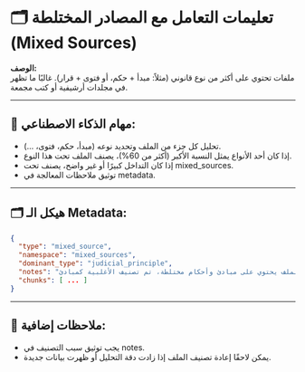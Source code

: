 # 🗂️ تعليمات التعامل مع المصادر المختلطة (Mixed Sources)

**الوصف:**  
ملفات تحتوي على أكثر من نوع قانوني (مثلاً: مبدأ + حكم، أو فتوى + قرار). غالبًا ما تظهر في مجلدات أرشيفية أو كتب مجمعة.

---

## 🎯 مهام الذكاء الاصطناعي:
- تحليل كل جزء من الملف وتحديد نوعه (مبدأ، حكم، فتوى، ...).
- إذا كان أحد الأنواع يمثل النسبة الأكبر (أكثر من 60%)، يصنف الملف تحت هذا النوع.
- إذا كان التداخل كبيرًا أو غير واضح، يصنف تحت mixed_sources.
- توثيق ملاحظات المعالجة في metadata.

---

## 🗂️ هيكل الـ Metadata:
```json
{
  "type": "mixed_source",
  "namespace": "mixed_sources",
  "dominant_type": "judicial_principle",
  "notes": "الملف يحتوي على مبادئ وأحكام مختلطة، تم تصنيف الأغلبية كمبادئ.",
  "chunks": [ ... ]
}
```

---

## 📝 ملاحظات إضافية:
- يجب توثيق سبب التصنيف في notes.
- يمكن لاحقًا إعادة تصنيف الملف إذا زادت دقة التحليل أو ظهرت بيانات جديدة.
